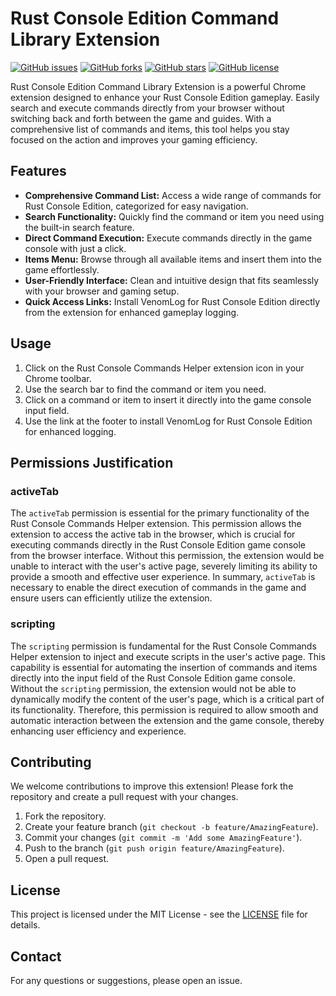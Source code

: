# Rust Console Edition Command Library Extension

[![GitHub issues](https://img.shields.io/github/issues/ooovenenoso/Rust-Console-Edition-Command-Library-Extension)](https://github.com/ooovenenoso/Rust-Console-Edition-Command-Library-Extension/issues)
[![GitHub forks](https://img.shields.io/github/forks/ooovenenoso/Rust-Console-Edition-Command-Library-Extension)](https://github.com/ooovenenoso/Rust-Console-Edition-Command-Library-Extension/network)
[![GitHub stars](https://img.shields.io/github/stars/ooovenenoso/Rust-Console-Edition-Command-Library-Extension)](https://github.com/ooovenenoso/Rust-Console-Edition-Command-Library-Extension/stargazers)
[![GitHub license](https://img.shields.io/github/license/ooovenenoso/Rust-Console-Edition-Command-Library-Extension)](https://github.com/ooovenenoso/Rust-Console-Edition-Command-Library-Extension/blob/main/LICENSE)

Rust Console Edition Command Library Extension is a powerful Chrome extension designed to enhance your Rust Console Edition gameplay. Easily search and execute commands directly from your browser without switching back and forth between the game and guides. With a comprehensive list of commands and items, this tool helps you stay focused on the action and improves your gaming efficiency.

## Features

- **Comprehensive Command List:** Access a wide range of commands for Rust Console Edition, categorized for easy navigation.
- **Search Functionality:** Quickly find the command or item you need using the built-in search feature.
- **Direct Command Execution:** Execute commands directly in the game console with just a click.
- **Items Menu:** Browse through all available items and insert them into the game effortlessly.
- **User-Friendly Interface:** Clean and intuitive design that fits seamlessly with your browser and gaming setup.
- **Quick Access Links:** Install VenomLog for Rust Console Edition directly from the extension for enhanced gameplay logging.

## Usage

1. Click on the Rust Console Commands Helper extension icon in your Chrome toolbar.
2. Use the search bar to find the command or item you need.
3. Click on a command or item to insert it directly into the game console input field.
4. Use the link at the footer to install VenomLog for Rust Console Edition for enhanced logging.

## Permissions Justification

### activeTab

The `activeTab` permission is essential for the primary functionality of the Rust Console Commands Helper extension. This permission allows the extension to access the active tab in the browser, which is crucial for executing commands directly in the Rust Console Edition game console from the browser interface. Without this permission, the extension would be unable to interact with the user's active page, severely limiting its ability to provide a smooth and effective user experience. In summary, `activeTab` is necessary to enable the direct execution of commands in the game and ensure users can efficiently utilize the extension.

### scripting

The `scripting` permission is fundamental for the Rust Console Commands Helper extension to inject and execute scripts in the user's active page. This capability is essential for automating the insertion of commands and items directly into the input field of the Rust Console Edition game console. Without the `scripting` permission, the extension would not be able to dynamically modify the content of the user's page, which is a critical part of its functionality. Therefore, this permission is required to allow smooth and automatic interaction between the extension and the game console, thereby enhancing user efficiency and experience.

## Contributing

We welcome contributions to improve this extension! Please fork the repository and create a pull request with your changes.

1. Fork the repository.
2. Create your feature branch (`git checkout -b feature/AmazingFeature`).
3. Commit your changes (`git commit -m 'Add some AmazingFeature'`).
4. Push to the branch (`git push origin feature/AmazingFeature`).
5. Open a pull request.

## License

This project is licensed under the MIT License - see the [LICENSE](LICENSE) file for details.

## Contact

For any questions or suggestions, please open an issue.

